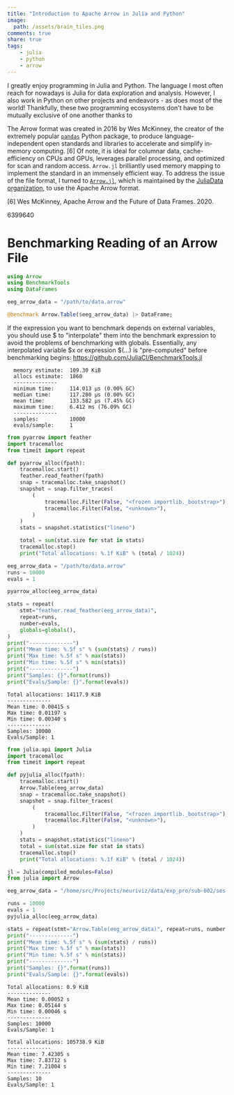 ```yaml
---
title: "Introduction to Apache Arrow in Julia and Python"
image:
  path: /assets/brain_tiles.png
comments: true
share: true
tags:
    - julia
    - python
    - arrow
---
```


I greatly enjoy programming in Julia and Python.
The language I most often reach for nowadays is Julia for data exploration and analysis.
However, I also work in Python on other projects and endeavors - as does most of the world!
Thankfully, these two programming ecosystems don't have to be mutually exclusive of one another thanks to

The Arrow format was created in 2016 by Wes McKinney, the creator of the extremely popular [`pandas`](https://pandas.pydata.org/) Python package, to produce language-independent open standards and libraries to accelerate and simplify in-memory computing. [6]
Of note, it is ideal for columnar data, cache-efficiency on CPUs and GPUs, leverages parallel processing, and optimized for scan and random access.
`Arrow.jl` brilliantly used memory mapping to implement the standard in an immensely efficient way.
To address the issue of the file format, I turned to [`Arrow.jl`](https://github.com/JuliaData/Arrow.jl), which is maintained by the [JuliaData organization](https://github.com/JuliaData), to use the Apache Arrow format.

[6] Wes McKinney, Apache Arrow and the Future of Data Frames. 2020.


6399640

# Benchmarking Reading of an Arrow File

```jl
using Arrow
using BenchmarkTools
using DataFrames

eeg_arrow_data = "/path/to/data.arrow"

@benchmark Arrow.Table($eeg_arrow_data) |> DataFrame;
```

If the expression you want to benchmark depends on external variables, you should use $ to "interpolate" them into the benchmark expression to avoid the problems of benchmarking with globals. Essentially, any interpolated variable $x or expression $(...) is "pre-computed" before benchmarking begins:
https://github.com/JuliaCI/BenchmarkTools.jl

```
  memory estimate:  109.30 KiB
  allocs estimate:  1860
  --------------
  minimum time:     114.013 μs (0.00% GC)
  median time:      117.280 μs (0.00% GC)
  mean time:        133.582 μs (7.45% GC)
  maximum time:     6.412 ms (76.09% GC)
  --------------
  samples:          10000
  evals/sample:     1
```


```python
from pyarrow import feather
import tracemalloc
from timeit import repeat

def pyarrow_alloc(fpath):
    tracemalloc.start()
    feather.read_feather(fpath)
    snap = tracemalloc.take_snapshot()
    snapshot = snap.filter_traces(
        (
            tracemalloc.Filter(False, "<frozen importlib._bootstrap>"),
            tracemalloc.Filter(False, "<unknown>"),
        )
    )
    stats = snapshot.statistics("lineno")

    total = sum(stat.size for stat in stats)
    tracemalloc.stop()
    print("Total allocations: %.1f KiB" % (total / 1024))

eeg_arrow_data = "/path/to/data.arrow"
runs = 10000
evals = 1

pyarrow_alloc(eeg_arrow_data)

stats = repeat(
    stmt="feather.read_feather(eeg_arrow_data)",
    repeat=runs,
    number=evals,
    globals=globals(),
)
print("--------------")
print("Mean time: %.5f s" % (sum(stats) / runs))
print("Max time: %.5f s" % max(stats))
print("Min time: %.5f s" % min(stats))
print("--------------")
print("Samples: {}".format(runs))
print("Evals/Sample: {}".format(evals))
```

```
Total allocations: 14117.9 KiB
--------------
Mean time: 0.00415 s
Max time: 0.01197 s
Min time: 0.00340 s
--------------
Samples: 10000
Evals/Sample: 1
```

```python
from julia.api import Julia
import tracemalloc
from timeit import repeat

def pyjulia_alloc(fpath):
    tracemalloc.start()
    Arrow.Table(eeg_arrow_data)
    snap = tracemalloc.take_snapshot()
    snapshot = snap.filter_traces(
        (
            tracemalloc.Filter(False, "<frozen importlib._bootstrap>"),
            tracemalloc.Filter(False, "<unknown>"),
        )
    )
    stats = snapshot.statistics("lineno")
    total = sum(stat.size for stat in stats)
    tracemalloc.stop()
    print("Total allocations: %.1f KiB" % (total / 1024))

jl = Julia(compiled_modules=False)
from julia import Arrow

eeg_arrow_data = "/home/src/Projects/neuriviz/data/exp_pro/sub-002/ses-01/eeg/sub-002_ses-01_task-gonogo_run-01_eeg.arrow"

runs = 10000
evals = 1
pyjulia_alloc(eeg_arrow_data)

stats = repeat(stmt="Arrow.Table(eeg_arrow_data)", repeat=runs, number = evals, globals=globals())
print("--------------")
print("Mean time: %.5f s" % (sum(stats) / runs))
print("Max time: %.5f s" % max(stats))
print("Min time: %.5f s" % min(stats))
print("--------------")
print("Samples: {}".format(runs))
print("Evals/Sample: {}".format(evals))
```

```
Total allocations: 0.9 KiB
--------------
Mean time: 0.00052 s
Max time: 0.05144 s
Min time: 0.00046 s
--------------
Samples: 10000
Evals/Sample: 1
```

```
Total allocations: 105738.9 KiB
--------------
Mean time: 7.42305 s
Max time: 7.83712 s
Min time: 7.21004 s
--------------
Samples: 10
Evals/Sample: 1
```


